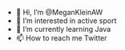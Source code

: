 - 👋 Hi, I’m @MeganKleinAW
- 👀 I’m interested in active sport
- 🌱 I’m currently learning Java
- 📫 How to reach me Twitter

<!---
MeganKleinAW/MeganKleinAW is a ✨ special ✨ repository because its `README.md` (this file) appears on your GitHub profile.
You can click the Preview link to take a look at your changes.
--->
